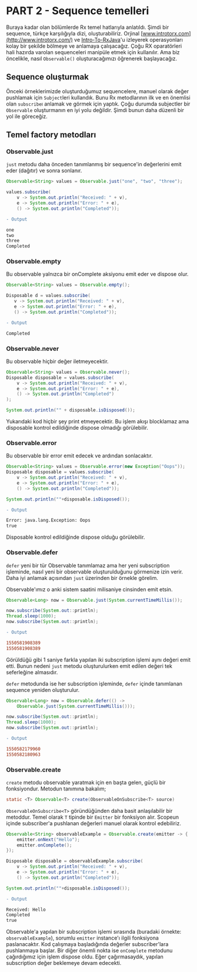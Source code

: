 # PART 2 - Sequence temelleri

Buraya kadar olan bölümlerde Rx temel hatlarıyla anlatıldı. Şimdi bir sequence, türkçe karşılığıyla dizi, oluşturabiliriz. Orjinal [www.introtorx.com](http://www.introtorx.com/) ve [Intro-To-RxJava](https://github.com/Froussios/Intro-To-RxJava)'u izleyerek operasyonları kolay bir şekilde bölmeye ve anlamaya çalışacağız. Çoğu RX oparatörleri hali hazırda varolan sequenceleri manipüle etmek için kullanılır. Ama biz öncelikle, nasıl `Observable()` oluşturacağımızı öğrenerek başlayacağız.

## Sequence oluşturmak

Önceki örneklerimizde oluşturduğumuz sequencelere, manuel olarak değer pushlamak için `Subject`leri kullandık. Bunu Rx metodlarının ilk ve en önemlisi olan `subscribe`ı anlamak ve görmek için yaptık. Çoğu durumda subjectler bir `Observable` oluşturmanın en iyi yolu değildir. Şimdi bunun daha düzenli bir yol ile göreceğiz.

## Temel factory metodları

### Observable.just

`just` metodu daha önceden tanımlanmış bir sequence'in değerlerini emit eder (dağıtır) ve sonra sonlanır.

```java
Observable<String> values = Observable.just("one", "two", "three");

values.subscribe(
    v -> System.out.println("Received: " + v),
    e -> System.out.println("Error: " + e),
    () -> System.out.println("Completed"));
```

```diff
- Output

one
two
three
Completed

```

### Observable.empty

Bu observable yalnızca bir onComplete aksiyonu emit eder ve dispose olur.

 ```java
Observable<String> values = Observable.empty();

Disposable d = values.subscribe(
    v -> System.out.println("Received: " + v),
    e -> System.out.println("Error: " + e),
    () -> System.out.println("Completed"));
 ```

```diff
- Output

Completed
```


### Observable.never

Bu observable hiçbir değer iletmeyecektir.

```java
Observable<String> values = Observable.never();
Disposable disposable = values.subscribe(
    v -> System.out.println("Received: " + v),
    e -> System.out.println("Error: " + e),
    () -> System.out.println("Completed")
);

System.out.println("" + disposable.isDisposed());
```

Yukarıdaki kod hiçbir şey print etmeyecektir. Bu işlem akışı blocklamaz ama disposable kontrol edildiğinde dispose olmadığı görülebilir.

### Observable.error

Bu observable bir error emit edecek ve ardından sonlacaktır.

```java
Observable<String> values = Observable.error(new Exception("Oops"));
Disposable disposable = values.subscribe(
    v -> System.out.println("Received: " + v),
    e -> System.out.println("Error: " + e),
    () -> System.out.println("Completed"));

System.out.println(""+disposable.isDisposed());
```

 ```diff
 - Output

 Error: java.lang.Exception: Oops
 true
 ```

Disposable kontrol edildiğinde dispose olduğu görülebilir.

### Observable.defer

`defer` yeni bir tür Observable tanımlamaz ama her yeni subscription işleminde, nasıl yeni bir observable oluşturulduğunu görmenize izin verir. Daha iyi anlamak açısından `just` üzerinden bir örnekle görelim.

Observable'ımız o anki sistem saatini milisaniye cinsinden emit etsin.

```java
Observable<Long> now = Observable.just(System.currentTimeMillis());

now.subscribe(System.out::println);
Thread.sleep(1000);
now.subscribe(System.out::println);
```



```diff
- Output

1550581908389
1550581908389
```

Görüldüğü gibi 1 saniye farkla yapılan iki subscription işlemi aynı değeri emit etti. Bunun nedeni `just` metodu oluşturulurken emit edilen değeri tek seferleğine almasıdır.

`defer` metodunda ise her subscription işleminde, `defer` içinde tanımlanan sequence yeniden oluşturulur.

```java
Observable<Long> now = Observable.defer(() ->
    Observable.just(System.currentTimeMillis()));

now.subscribe(System.out::println);
Thread.sleep(1000);
now.subscribe(System.out::println);
```



```diff
- Output

1550582179960
1550582180963
```


### Observable.create

`create` metodu observable yaratmak için en başta gelen, güçlü bir fonksiyondur. Metodun tanımına bakalım;

```java
static <T> Observable<T> create(ObservableOnSubscribe<T> source)
```

`ObservableOnSubscribe<T>` göründüğünden daha basit anlaşılabilir bir metoddur. Temel olarak `T` tipinde bir `Emitter` bir fonksiyon alır. Scopeun içinde subscriber'a pushlanan değerleri manuel olarak kontrol edebiliriz.

```java
Observable<String> observableExample = Observable.create(emitter -> {
    emitter.onNext("Hello");
    emitter.onComplete();
});

Disposable disposable = observableExample.subscribe(
    v -> System.out.println("Received: " + v),
    e -> System.out.println("Error: " + e),
    () -> System.out.println("Completed"));

System.out.println(""+disposable.isDisposed());
```



```diff
- Output

Received: Hello
Completed
true
```

Observable'a yapılan bir subscription işlemi sırasında (buradaki örnekte: `observableExample`), sorumlu `emitter` instance'ı ilgili fonksiyona paslanacaktır. Kod çalışmaya başladığında değerler subscriber'lara pushlanmaya başlar. Bir diğer önemli nokta ise `onComplete` metodunu çağırdığımız için işlem dispose oldu. Eğer çağırmasaydık, yapılan subscription değer beklemeye devam edecekti.




